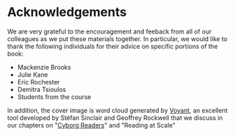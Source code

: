 # Acknowledgements

We are very grateful to the encouragement and feeback from all of our colleagues as we put these materials together. In particular, we would like to thank the following individuals for their advice on specific portions of the book:

* Mackenzie Brooks
* Julie Kane
* Eric Rochester
* Demitra Tsioulos
* Students from the course

In addition, the cover image is word cloud generated by [Voyant](https://voyant-tools.org), an excellent tool developed by Stéfan Sinclair and Geoffrey Rockwell that we discuss in our chapters on "[Cyborg Readers](/cyborg-readers.md)" and "Reading at Scale[]()"